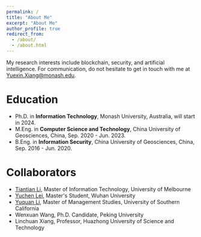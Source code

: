 ```yaml
---
permalink: /
title: "About Me"
excerpt: "About Me"
author_profile: true
redirect_from: 
  - /about/
  - /about.html
---
```


My research interests include blockchain, security, and artificial intelligence. For communication, do not hesitate to get in touch with me at <u>Yuexin.Xiang@monash.edu</u>.

Education
======
* Ph.D. in **Information Technology**, Monash University, Australia, will start in 2024.
* M.Eng. in **Computer Science and Technology**, China University of Geosciences, China, Sep. 2020 - Jun. 2023.
* B.Eng. in **Information Security**, China University of Geosciences, China, Sep. 2016 - Jun. 2020.
 
Collaborators
======
* [Tiantian Li](https://scholar.google.com/citations?user=yGoE1ZsAAAAJ&hl=en&oi=sra), Master of Information Technology, University of Melbourne
* [Yuchen Lei](https://www.linkedin.com/in/%E5%AE%87%E8%BE%B0-%E9%9B%B7-7a554a228/), Master's Student, Wuhan University
* [Yuquan Li](https://www.linkedin.com/in/yuquan-li-0228/), Master of Management Studies, University of Southern California
* Wenxuan Wang, Ph.D. Candidate, Peking University
* Linchuan Xiang, Professor, Huazhong University of Science and Technology







